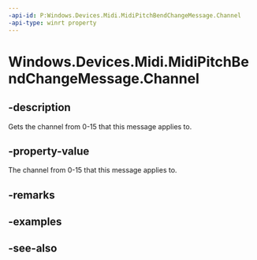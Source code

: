 ----api-id: P:Windows.Devices.Midi.MidiPitchBendChangeMessage.Channel
-api-type: winrt property
---<!-- Property syntaxpublic byte Channel { get; }--># Windows.Devices.Midi.MidiPitchBendChangeMessage.Channel## -descriptionGets the channel from 0-15 that this message applies to.## -property-valueThe channel from 0-15 that this message applies to.## -remarks## -examples## -see-also